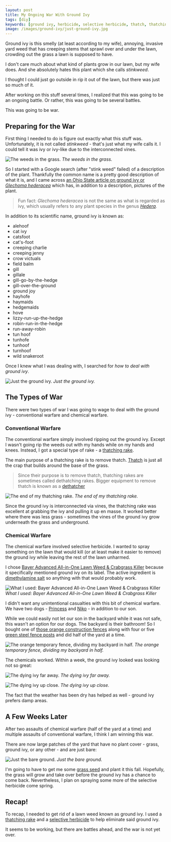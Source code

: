 ```yaml
---
layout: post
title: My Ongoing War With Ground Ivy
tags: [diy]
keywords: [ground ivy, herbicide, selective herbicide, thatch, thatching rake, dethatching rake]
image: /images/ground-ivy/just-ground-ivy.jpg
---
```


Ground ivy is this smelly (at least according to my wife), annoying, invasive yard weed that has creeping stems that sprawl over and under the lawn, crowding out the grass a lawn is supposed to have.

I don't care much about what kind of plants grow in our lawn, but my wife does. And she absolutely hates this plant which she calls *stinkweed*.

I thought I could just go outside in rip it out of the lawn, but there was just so much of it.

After working on this stuff several times, I realized that this was going to be an ongoing battle. Or rather, this was going to be several battles.

This was going to be war.

## Preparing for the War

First thing I needed to do is figure out exactly what this stuff was. Unfortunately, it is not called *stinkweed* - that's just what my wife calls it. I could tell it was ivy or ivy-like due to the interconnected vines.

![The weeds in the grass.](/images/ground-ivy/ground-ivy-in-grass.jpg)
*The weeds in the grass.*

So I started with a Google search (after "stink weed" failed) of a description of the plant. Thankfully the common name is a pretty good description of what it is, and I came across [an Ohio State article on ground ivy or *Glechoma hederacea*](https://www.oardc.ohio-state.edu/weedguide/single_weed.php?id=58) which has, in addition to a description, pictures of the plant.

> Fun fact: *Glechoma hederacea* is not the same as what is regarded as ivy, which usually refers to any plant species in the genus *[Hedera](https://en.wikipedia.org/wiki/Hedera)*.

In addition to its scientific name, ground ivy is known as:

* alehoof
* cat ivy
* catsfoot
* cat's-foot
* creeping charlie
* creeping jenny
* crow victuals
* field balm
* gill
* gillale
* gill-go-by-the-hedge
* gill-over-the-ground
* ground joy
* hayhofe
* haymaids
* hedgemaids
* hove
* lizzy-run-up-the-hedge
* robin-run-in-the-hedge
* run-away-robin
* tun hoof
* tunhofe
* tunhoof
* turnhoof
* wild snakeroot

Once I knew what I was dealing with, I searched for *how to deal with ground ivy*.

![Just the ground ivy.](/images/ground-ivy/just-ground-ivy.jpg)
*Just the ground ivy.*

## The Types of War

There were two types of war I was going to wage to deal with the ground ivy - conventional warfare and chemical warfare.

### Conventional Warfare

The conventional warfare simply involved ripping out the ground ivy. Except I wasn't going rip the weeds out with my hands while on my hands and knees. Instead, I got a special type of rake - a [thatching rake](https://www.homedepot.com/p/Ames-19-Tine-Adjustable-Thatch-Rake-2915100/204476215).

The main purpose of a thatching rake is to remove thatch. [Thatch](https://en.wikipedia.org/wiki/Thatch_%28lawn%29) is just all the crap that builds around the base of the grass.

> Since their purpose is to remove thatch, thatching rakes are sometimes called dethatching rakes. Bigger equipment to remove thatch is known as a [dethatcher](https://en.wikipedia.org/wiki/Dethatcher)

![The end of my thatching rake.](/images/ground-ivy/thatching-rake.jpg)
*The end of my thatching rake.*

Since the ground ivy is interconnected via vines, the thatching rake was excellent at grabbing the ivy and pulling it up en masse. It worked better where there was less grass - sometimes the vines of the ground ivy grow underneath the grass and underground.

### Chemical Warfare

The chemical warfare involved selective herbicide. I wanted to spray something on the lawn that would kill (or at least make it easier to remove) the ground ivy while leaving the rest of the lawn unharmed.

I chose [Bayer Advanced All-in-One Lawn Weed & Crabgrass Killer](https://www.homedepot.com/p/Bayer-Advanced-32-oz-Concentrate-All-in-1-Lawn-Weed-and-Crabgrass-Killer-704140/202018917) because it specifically mentioned ground ivy on its label. The active ingredient is [dimethylamine salt](https://en.wikipedia.org/wiki/2,4-Dichlorophenoxyacetic_acid) so anything with that would probably work.

![What I used: Bayer Advanced All-in-One Lawn Weed & Crabgrass Killer](/images/ground-ivy/chemical-lawn-weed-killer.jpg)
*What I used: Bayer Advanced All-in-One Lawn Weed & Crabgrass Killer*

I didn't want any unintentional casualties with this bit of chemical warfare. We have two dogs - [Princess](https://www.puppy-snuggles.com/blog/puppy-profile-princess/) and [Niko](https://www.puppy-snuggles.com/blog/puppy-profile-niko/) - in addition to our son.

While we could easily not let our son in the backyard while it was not safe, this wasn't an option for our dogs. The backyard is their bathroom! So I bought one of [those orange construction fences](https://www.homedepot.com/p/Everbilt-4-ft-x-50-ft-PVC-Snow-Fence-889220HD/204735543) along with four or five [green steel fence posts](https://www.homedepot.com/p/Everbilt-2-1-4-in-x-2-1-2-in-x-4-ft-Green-Steel-Fence-U-Post-901154EB/205960882) and did half of the yard at a time.

![The orange temporary fence, dividing my backyard in half.](/images/ground-ivy/temporary-fence.jpg)
*The orange temporary fence, dividing my backyard in half.*

The chemicals worked. Within a week, the ground ivy looked was looking not so great:

![The dying ivy far away.](/images/ground-ivy/dying-ivy-far.jpg)
*The dying ivy far away.*

![The dying ivy up close.](/images/ground-ivy/dying-ivy-close.jpg)
*The dying ivy up close.*

The fact that the weather has been dry has helped as well - ground ivy prefers damp areas.

## A Few Weeks Later

After two assaults of chemical warfare (half of the yard at a time) and multiple assaults of conventional warfare, I think I am winning this war.

There are now large patches of the yard that have no plant cover - grass, ground ivy, or any other - and are just bare:

![Just the bare ground.](/images/ground-ivy/bare-ground.jpg)
*Just the bare ground.*

I'm going to have to get me some [grass seed](https://www.homedepot.com/p/Scotts-7-lb-Turf-Builder-Kentucky-Bluegrass-Mix-Seed-18269/203760929) and plant it this fall. Hopefully, the grass will grow and take over before the ground ivy has a chance to come back. Nevertheless, I plan on spraying some more of the selective herbicide come spring.

## Recap!

To recap, I needed to get rid of a lawn weed known as ground ivy. I used a [thatching rake](https://www.homedepot.com/p/Ames-19-Tine-Adjustable-Thatch-Rake-2915100/204476215) and a [selective herbicide](https://www.homedepot.com/p/Bayer-Advanced-32-oz-Concentrate-All-in-1-Lawn-Weed-and-Crabgrass-Killer-704140/202018917) to help eliminate said ground ivy.

It seems to be working, but there are battles ahead, and the war is not yet over.
